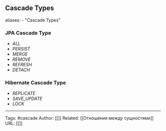 ## Cascade Types
aliases: 
	- "Cascade Types"

### JPA Cascade Type
- _ALL_
- _PERSIST_
- _MERGE_
- _REMOVE_
- _REFRESH_
- _DETACH_
### Hibernate Cascade Type
- _REPLICATE_
- _SAVE_UPDATE_
- _LOCK_


---
Tags: #cascade
Author: [[]]
Related: [[Отношения между сущностями]]
URL: [[]]
